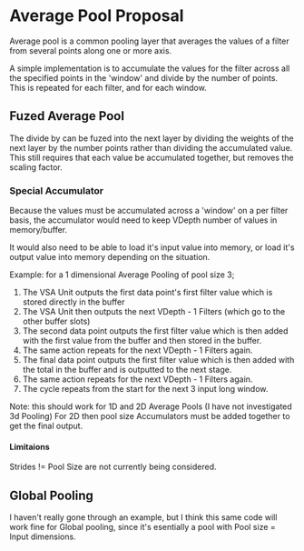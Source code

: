 # Average Pool Proposal

Average pool is a common pooling layer that averages the values of a filter from several points along one or more axis.

A simple implementation is to accumulate the values for the filter across all the specified points in the 'window' and divide by the number of points.
This is repeated for each filter, and for each window.


## Fuzed Average Pool

The divide by can be fuzed into the next layer by dividing the weights of the next layer by the number points rather than dividing the accumulated value.
This still requires that each value be accumulated together, but removes the scaling factor.

### Special Accumulator

Because the values must be accumulated across a 'window' on a per filter basis, the accumulator would need to keep VDepth number of values in memory/buffer.

It would also need to be able to load it's input value into memory, or load it's output value into memory depending on the situation.

Example: for a 1 dimensional Average Pooling of pool size 3; 
1. The VSA Unit outputs the first data point's first filter value which is stored directly in the buffer
2. The VSA Unit then outputs the next VDepth - 1 Filters (which go to the other buffer slots)
3. The second data point outputs the first filter value which is then added with the first value from the buffer and then stored in the buffer.
4. The same action repeats for the next VDepth - 1 Filters again.
5. The final data point outputs the first filter value which is then added with the total in the buffer and is outputted to the next stage.
6. The same action repeats for the next VDepth - 1 Filters again.
7. The cycle repeats from the start for the next 3 input long window.

Note: this should work for 1D and 2D Average Pools (I have not investigated 3d Pooling) 
For 2D then pool size Accumulators must be added together to get the final output. 

#### Limitaions

Strides != Pool Size are not currently being considered.


## Global Pooling

I haven't really gone through an example, but I think this same code will work fine for Global pooling, since it's esentially a pool with Pool size = Input dimensions.







